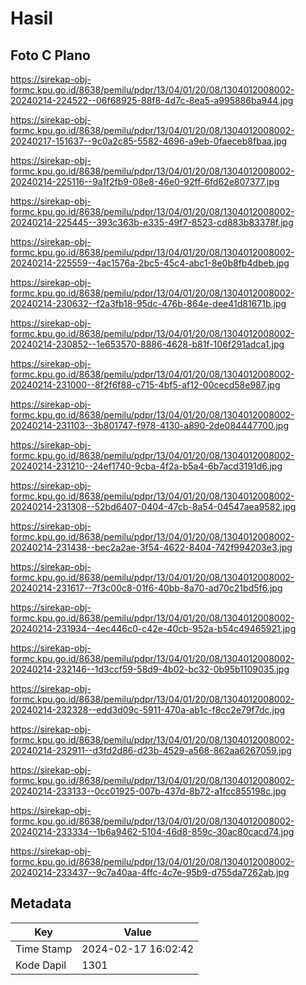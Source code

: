 # Hasil

## Foto C Plano

https://sirekap-obj-formc.kpu.go.id/8638/pemilu/pdpr/13/04/01/20/08/1304012008002-20240214-224522--06f68925-88f8-4d7c-8ea5-a995886ba944.jpg

https://sirekap-obj-formc.kpu.go.id/8638/pemilu/pdpr/13/04/01/20/08/1304012008002-20240217-151637--9c0a2c85-5582-4696-a9eb-0faeceb8fbaa.jpg

https://sirekap-obj-formc.kpu.go.id/8638/pemilu/pdpr/13/04/01/20/08/1304012008002-20240214-225116--9a1f2fb9-08e8-46e0-92ff-6fd62e807377.jpg

https://sirekap-obj-formc.kpu.go.id/8638/pemilu/pdpr/13/04/01/20/08/1304012008002-20240214-225445--393c363b-e335-49f7-8523-cd883b83378f.jpg

https://sirekap-obj-formc.kpu.go.id/8638/pemilu/pdpr/13/04/01/20/08/1304012008002-20240214-225559--4ac1576a-2bc5-45c4-abc1-8e0b8fb4dbeb.jpg

https://sirekap-obj-formc.kpu.go.id/8638/pemilu/pdpr/13/04/01/20/08/1304012008002-20240214-230632--f2a3fb18-95dc-476b-864e-dee41d81671b.jpg

https://sirekap-obj-formc.kpu.go.id/8638/pemilu/pdpr/13/04/01/20/08/1304012008002-20240214-230852--1e653570-8886-4628-b81f-106f291adca1.jpg

https://sirekap-obj-formc.kpu.go.id/8638/pemilu/pdpr/13/04/01/20/08/1304012008002-20240214-231000--8f2f6f88-c715-4bf5-af12-00cecd58e987.jpg

https://sirekap-obj-formc.kpu.go.id/8638/pemilu/pdpr/13/04/01/20/08/1304012008002-20240214-231103--3b801747-f978-4130-a890-2de084447700.jpg

https://sirekap-obj-formc.kpu.go.id/8638/pemilu/pdpr/13/04/01/20/08/1304012008002-20240214-231210--24ef1740-9cba-4f2a-b5a4-6b7acd3191d6.jpg

https://sirekap-obj-formc.kpu.go.id/8638/pemilu/pdpr/13/04/01/20/08/1304012008002-20240214-231308--52bd6407-0404-47cb-8a54-04547aea9582.jpg

https://sirekap-obj-formc.kpu.go.id/8638/pemilu/pdpr/13/04/01/20/08/1304012008002-20240214-231438--bec2a2ae-3f54-4622-8404-742f994203e3.jpg

https://sirekap-obj-formc.kpu.go.id/8638/pemilu/pdpr/13/04/01/20/08/1304012008002-20240214-231617--7f3c00c8-01f6-40bb-8a70-ad70c21bd5f6.jpg

https://sirekap-obj-formc.kpu.go.id/8638/pemilu/pdpr/13/04/01/20/08/1304012008002-20240214-231934--4ec446c0-c42e-40cb-952a-b54c49465921.jpg

https://sirekap-obj-formc.kpu.go.id/8638/pemilu/pdpr/13/04/01/20/08/1304012008002-20240214-232146--1d3ccf59-58d9-4b02-bc32-0b95b1109035.jpg

https://sirekap-obj-formc.kpu.go.id/8638/pemilu/pdpr/13/04/01/20/08/1304012008002-20240214-232328--edd3d09c-5911-470a-ab1c-f8cc2e79f7dc.jpg

https://sirekap-obj-formc.kpu.go.id/8638/pemilu/pdpr/13/04/01/20/08/1304012008002-20240214-232911--d3fd2d86-d23b-4529-a568-862aa6267059.jpg

https://sirekap-obj-formc.kpu.go.id/8638/pemilu/pdpr/13/04/01/20/08/1304012008002-20240214-233133--0cc01925-007b-437d-8b72-a1fcc855198c.jpg

https://sirekap-obj-formc.kpu.go.id/8638/pemilu/pdpr/13/04/01/20/08/1304012008002-20240214-233334--1b6a9462-5104-46d8-859c-30ac80cacd74.jpg

https://sirekap-obj-formc.kpu.go.id/8638/pemilu/pdpr/13/04/01/20/08/1304012008002-20240214-233437--9c7a40aa-4ffc-4c7e-95b9-d755da7262ab.jpg


## Metadata

| Key        | Value               |
| ---------- | ------------------- |
| Time Stamp | 2024-02-17 16:02:42 |
| Kode Dapil | 1301                |



